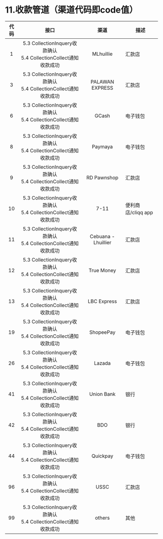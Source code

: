 # 11.收款管道（渠道代码即code值）

| 代码                       |   接口    | 渠道    |描述|
| :-------------------------: | :----------------------------------------: |:-----:| --------------------------------| 
|1|5.3 CollectionInquery收款确认 <br> 5.4 CollectionCollect通知收款成功|MLhuillie| 汇款店|
|3|5.3 CollectionInquery收款确认 <br> 5.4 CollectionCollect通知收款成功|PALAWAN EXPRESS| 汇款店|  
|6|5.3 CollectionInquery收款确认 <br> 5.4 CollectionCollect通知收款成功|GCash|电子钱包|  
|8|5.3 CollectionInquery收款确认 <br> 5.4 CollectionCollect通知收款成功|Paymaya|电子钱包|
|9|5.3 CollectionInquery收款确认 <br> 5.4 CollectionCollect通知收款成功|RD Pawnshop|汇款店|
|10|5.3 CollectionInquery收款确认 <br> 5.4 CollectionCollect通知收款成功|7-11|便利商店/cliqq app|
|11|5.3 CollectionInquery收款确认 <br> 5.4 CollectionCollect通知收款成功|Cebuana - Lhuillier|汇款店|
|12|5.3 CollectionInquery收款确认 <br> 5.4 CollectionCollect通知收款成功|True Money|汇款店|
|13|5.3 CollectionInquery收款确认 <br> 5.4 CollectionCollect通知收款成功|LBC Express|汇款店|
|19|5.3 CollectionInquery收款确认 <br> 5.4 CollectionCollect通知收款成功|ShopeePay|电子钱包|
|26|5.3 CollectionInquery收款确认 <br> 5.4 CollectionCollect通知收款成功|Lazada|电子钱包|
|41|5.3 CollectionInquery收款确认 <br> 5.4 CollectionCollect通知收款成功|Union Bank|银行|
|42|5.3 CollectionInquery收款确认 <br> 5.4 CollectionCollect通知收款成功|BDO|银行|
|44|5.3 CollectionInquery收款确认 <br> 5.4 CollectionCollect通知收款成功|Quickpay|电子钱包|
|96|5.3 CollectionInquery收款确认 <br> 5.4 CollectionCollect通知收款成功|USSC|汇款店|
|99|5.3 CollectionInquery收款确认 <br> 5.4 CollectionCollect通知收款成功|others|其他|

